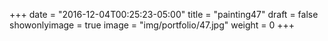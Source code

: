 
+++
date = "2016-12-04T00:25:23-05:00"
title = "painting47"
draft = false
showonlyimage = true
image = "img/portfolio/47.jpg"
weight = 0
+++
